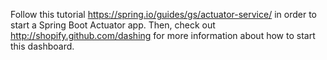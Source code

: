 Follow this tutorial https://spring.io/guides/gs/actuator-service/ in order to start a Spring Boot Actuator app.
Then, check out http://shopify.github.com/dashing for more information about how to start this dashboard.
